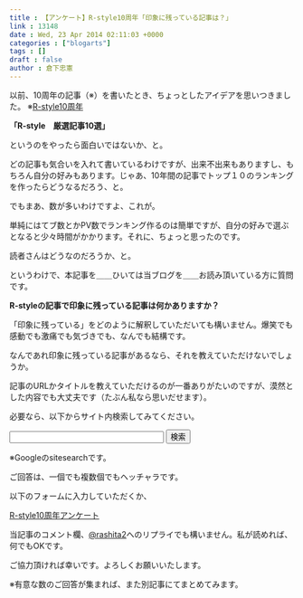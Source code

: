```yaml
---
title : 【アンケート】R-style10周年「印象に残っている記事は？」
link : 13148
date : Wed, 23 Apr 2014 02:11:03 +0000
categories : ["blogarts"]
tags : []
draft : false
author : 倉下忠憲
---
```


以前、10周年の記事（※）を書いたとき、ちょっとしたアイデアを思いつきました。	
※<a href="https://rashita.net/blog/?p=12822" target="_blank">R-style10周年</a>

<strong>「R-style　厳選記事10選」</strong>

というのをやったら面白いではないか、と。

どの記事も気合いを入れて書いているわけですが、出来不出来もありますし、もちろん自分の好みもあります。じゃあ、10年間の記事でトップ１０のランキングを作ったらどうなるだろう、と。

でもまあ、数が多いわけですよ、これが。

単純にはてブ数とかPV数でランキング作るのは簡単ですが、自分の好みで選ぶとなると少々時間がかかります。それに、ちょっと思ったのです。

読者さんはどうなのだろうか、と。

というわけで、本記事を＿＿ひいては当ブログを＿＿お読み頂いている方に質問です。

<strong>R-styleの記事で印象に残っている記事は何かありますか？</strong>

「印象に残っている」をどのように解釈していただいても構いません。爆笑でも感動でも激痛でも気づきでも、なんでも結構です。

なんであれ印象に残っている記事があるなら、それを教えていただけないでしょうか。

記事のURLかタイトルを教えていただけるのが一番ありがたいのですが、漠然とした内容でも大丈夫です（たぶん私なら思いだせます）。

必要なら、以下からサイト内検索してみてください。

<form action="http://www.google.com/search">
<input type="hidden" name="hl" value="ja" />
<input type="hidden" name="ie" value="Shift_JIS">
<input type="hidden" name="oe" value="Shift_JIS">
<input type="hidden" value="rashita.net/blog/" name="as_sitesearch" />
<input type="text" name="q" size="31" maxlength="256" value="" />
<input type="submit" name="btnG" value="検索" />
</form>

※Googleのsitesearchです。

ご回答は、一個でも複数個でもヘッチャラです。

以下のフォームに入力していただくか、

<a href="https://docs.google.com/forms/d/1XTctoVadjgemGzDdwVlbsgC7jKGIjWJQ7VHwr4t6FUQ/viewform?usp=send_form">R-style10周年アンケート</a>

当記事のコメント欄、<a href="https://twitter.com/rashita2" target="_blank">@rashita2</a>へのリプライでも構いません。私が読めれば、何でもOKです。

ご協力頂ければ幸いです。よろしくお願いいたします。

※有意な数のご回答が集まれば、また別記事にてまとめてみます。